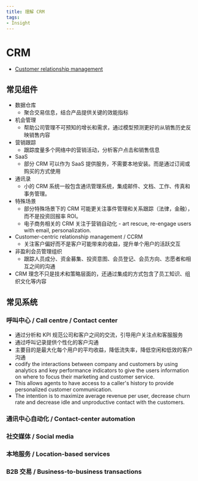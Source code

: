 ```yaml
---
title: 理解 CRM
tags:
- Insight
---
```


# CRM

- [Customer relationship management](https://en.wikipedia.org/wiki/Customer_relationship_management)

## 常见组件

- 数据仓库
  - 聚合交易信息，结合产品提供关键的效能指标
- 机会管理
  - 帮助公司管理不可预知的增长和需求，通过模型预测更好的从销售历史反映销售内容
- 营销跟踪
  - 跟踪度量多个网络中的营销活动，分析客户点击和销售信息
- SaaS
  - 部分 CRM 可以作为 SaaS 提供服务，不需要本地安装。而是通过订阅或购买的方式使用
- 通讯录
  - 小的 CRM 系统一般包含通讯管理系统，集成邮件、文档、工作、传真和事务管理。
- 特殊场景
  - 部分特殊场景下的 CRM 可能更关注事件管理和关系跟踪（法律，金融），而不是投资回报率 ROI。
  - 电子商务相关的 CRM 关注于营销自动化 - art rescue, re-engage users with email, personalization.
- Customer-centric relationship management / CCRM
  - 关注客户偏好而不是客户可能带来的收益，提升单个用户的活跃交互
- 非盈利会员管理组织
  - 跟踪人员成分、资金募集、投资意图、会员登记、会员方向、志愿者和相互之间的沟通
- CRM 理念不只是技术和策略层面的，还通过集成的方式包含了员工知识、组织文化等内容

## 常见系统

### 呼叫中心 / Call centre / Contact center

- 通过分析和 KPI 规范公司和客户之间的交流，引导用户关注点和客服服务
- 通过呼叫记录提供个性化的客户沟通
- 主要目的是最大化每个用户的平均收益，降低流失率，降低空闲和低效的客户沟通
- codify the interactions between company and customers by using analytics and key performance indicators to give the users information on where to focus their marketing and customer service.
- This allows agents to have access to a caller's history to provide personalized customer communication.
- The intention is to maximize average revenue per user, decrease churn rate and decrease idle and unproductive contact with the customers.

### 通讯中心自动化 / Contact-center automation

### 社交媒体 / Social media

### 本地服务 / Location-based services

### B2B 交易 / Business-to-business transactions
